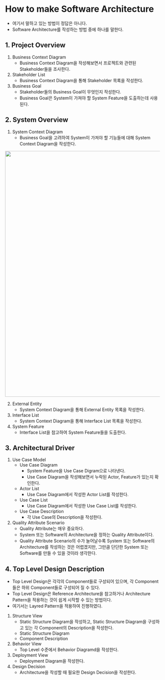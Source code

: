 # How to make Software Architecture
+ 여기서 말하고 있는 방법이 정답은 아니다.
+ Software Architecture를 작성하는 방법 중에 하나를 말한다.


## 1. Project Overview
1. Business Context Diagram
   + Business Context Diagram을 작성해보면서 프로젝트와 관련된 Stakeholder들을 조사한다.
2. Stakeholder List
   + Business Context Diagram을 통해 Stakeholder 목록을 작성한다.
3. Business Goal
   + Stakeholder들의 Business Goal이 무엇인지 작성한다.
   + Business Goal은 System이 가져야 할 System Feature을 도출하는데 사용된다.

## 2. System Overview
1. System Context Diagram
   + Business Goal을 고려하여 System이 가져야 할 기능들에 대해 System Context Diagram을 작성한다.

<img src="https://user-images.githubusercontent.com/77768139/186164756-07239ca9-3ba6-4aa2-8cf9-144da6d991d4.jpg" width="800" height="800"/>

2. External Entity
   + System Context Diagram을 통해 External Entity 목록을 작성한다.
2. Interface List
   + System Context Diagram을 통해 Interface List 목록을 작성한다.
2. System Feature 
   + Interface List을 참고하여 System Feature들을 도출한다.

## 3. Architectural Driver
1. Use Case Model
   + Use Case Diagram
      + System Feature을 Use Case Digram으로 나타낸다.
      + Use Case Diagram을 작성해보면서 누락된 Actor, Feature가 있는지 확인한다.
   + Actor List
      + Use Case Diagram에서 작성한 Actor List를 작성한다. 
   + Use Case List
      + Use Case Diagram에서 작성한 Use Case List를 작성한다.
   + Use Case Description
      + 각 Use Case의 Description을 작성한다.
2. Quality Attribute Scenario
   + Quality Attribute는 매우 중요하다.
   + System 또는 Software의 Architecture을 정하는 Quality Attribute이다.
   + Quality Attribute Scenario의 수가 늘어날수록 System 또는 Software의 Architecture를 작성하는 것은 어렵겠지만, 그만큼 단단한 System 또는 Software를 만들 수 있을 것이라 생각한다.
   
## 4. Top Level Design Description
   + Top Level Design은 각각의 Component들로 구성되어 있으며, 각 Component들은 하위 Component들로 구성되어 질 수 있다.
   + Top Level Design은 Reference Architecture을 참고하거나 Architecture Pattern을 적용하는 것이 쉽게 시작할 수 있는 방법이다.
   + 여기서는 Layred Pattern을 적용하여 진행하였다.
1. Structure View
   + Static Structure Diagram을 작성하고, Static Structure Diagram을 구성하고 있는 각 Component의 Description을 작성한다.
   + Static Structure Diagram
   + Component Description
2. Behavior View
   + Top Level 수준에서 Behavior Diagramd을 작성한다.
3. Deployment View
   + Deployment Diagram을 작성한다.
4. Design Decision
   + Architecture을 작성할 때 필요한 Design Decision을 작성한다.
